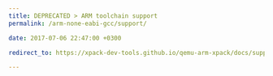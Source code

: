 ```yaml
---
title: DEPRECATED > ARM toolchain support
permalink: /arm-none-eabi-gcc/support/

date: 2017-07-06 22:47:00 +0300

redirect_to: https://xpack-dev-tools.github.io/qemu-arm-xpack/docs/support/

---
```

